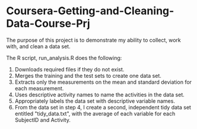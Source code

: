 # Coursera-Getting-and-Cleaning-Data-Course-Prj
The purpose of this project is to demonstrate my ability to collect, work with, and clean a data set.

The R script, run_analysis.R does the following:

1. Downloads required files if they do not exist.
2. Merges the training and the test sets to create one data set.
3. Extracts only the measurements on the mean and standard deviation for each measurement. 
4. Uses descriptive activity names to name the activities in the data set.
5. Appropriately labels the data set with descriptive variable names. 
6. From the data set in step 4, I create a second, independent tidy data set entitled "tidy_data.txt", with the
   average of each variable for each SubjectID and Activity.

